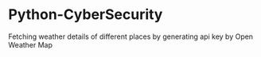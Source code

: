 # Python-CyberSecurity
Fetching weather details of different places by generating api key by Open Weather Map
